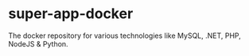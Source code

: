 # super-app-docker
The docker repository for various technologies like MySQL, .NET, PHP, NodeJS &amp; Python. 
